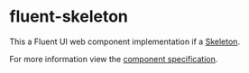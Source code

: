 # fluent-skeleton

This a Fluent UI web component implementation if a [Skeleton](https://open-ui.org/components/skeleton.research).

For more information view the [component specification](../../../fast-foundation/src/skeleton/skeleton.spec.md).